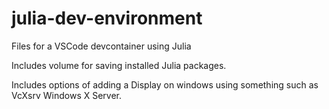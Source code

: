 # julia-dev-environment
 Files for a VSCode devcontainer using Julia

Includes volume for saving installed Julia packages.

Includes options of adding a Display on windows using something such as VcXsrv Windows X Server.
